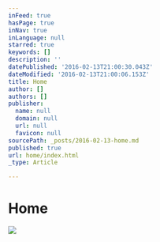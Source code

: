 ```yaml
---
inFeed: true
hasPage: true
inNav: true
inLanguage: null
starred: true
keywords: []
description: ''
datePublished: '2016-02-13T21:00:30.043Z'
dateModified: '2016-02-13T21:00:06.153Z'
title: Home
author: []
authors: []
publisher:
  name: null
  domain: null
  url: null
  favicon: null
sourcePath: _posts/2016-02-13-home.md
published: true
url: home/index.html
_type: Article

---
```

# Home
![](https://the-grid-user-content.s3-us-west-2.amazonaws.com/cc753523-6e4a-4c72-9eba-f65cb24d4064.jpg)